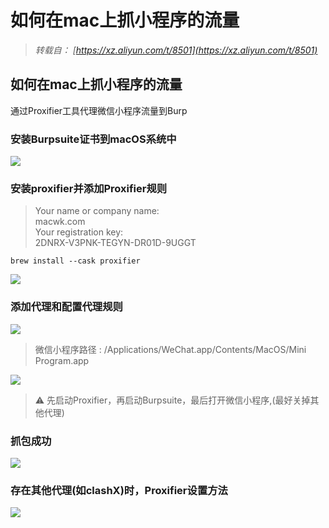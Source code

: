 ﻿# 如何在mac上抓小程序的流量


<!--more-->

> *转载自： [https://xz.aliyun.com/t/8501](https://xz.aliyun.com/t/8501)*

## 如何在mac上抓小程序的流量

通过Proxifier工具代理微信小程序流量到Burp

### 安装Burpsuite证书到macOS系统中

![](https://qqq.gtimg.cn/music/photo_new/T053XD0000031O3G92eYkbQ.png)

### 安装proxifier并添加Proxifier规则

> Your name or company name:  
> macwk.com  
> Your registration key:  
> 2DNRX-V3PNK-TEGYN-DR01D-9UGGT

```
brew install --cask proxifier
```

![](https://qqq.gtimg.cn/music/photo_new/T053XD000002AYVbh2hAfxw.png)

### 添加代理和配置代理规则

![](https://qqq.gtimg.cn/music/photo_new/T053XD0000031FC5M2J3OAy.png)

> 微信小程序路径 : /Applications/WeChat.app/Contents/MacOS/Mini Program.app

![](https://qqq.gtimg.cn/music/photo_new/T053XD000001Dt1n33TI4dL.png)

> ⚠️ 先启动Proxifier，再启动Burpsuite，最后打开微信小程序,(最好关掉其他代理)

### 抓包成功

![](https://qqq.gtimg.cn/music/photo_new/T053XD000003WPjtl4CwhR7.png)

### 存在其他代理(如clashX)时，Proxifier设置方法

![](https://qqq.gtimg.cn/music/photo_new/T053XD000002gcN0O3WXpp3.png)

